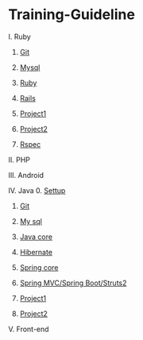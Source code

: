 # Training-Guideline

I. Ruby
1. [Git](https://#)

2. [Mysql](https://github.com/framgia/Training-Guideline/blob/master/mysql/mysql.md)

3. [Ruby](https://github.com/framgia/Training-Guideline/blob/master/Ruby/ruby.md)

4. [Rails](https://github.com/framgia/Training-Guideline/blob/master/Rails/rails_tutorial.md)

5. [Project1](https://#)

6. [Project2](https://#)

7. [Rspec](https://#)

II. PHP

III. Android

IV. Java
0. [Settup](https://docs.google.com/document/d/1Bhce_meNfVhBhtTsPDtclI0Fz56VjB8-g1gKqjKMats/edit?usp=sharing)

1. [Git](https://github.com/framgia/Training-Guideline/blob/master/Git/git_tutorial.md)

2. [My sql](https://github.com/framgia/Training-Guideline/blob/master/mysql/mysql.md)

3. [Java core](https://github.com/framgia/Training-Guideline/blob/master/JavaCore/javacore_tutorial.md)

4. [Hibernate](https://github.com/framgia/Training-Guideline/blob/master/Hibernate/hibernate_tutorial.md)

5. [Spring core](https://github.com/framgia/Training-Guideline/blob/master/SpringCore/SpringCore_tutorial.md)

6. [Spring MVC/Spring Boot/Struts2](https://github.com/framgia/Training-Guideline/blob/master/SpringMVC/SpringMVC_tutorial.md)

7. [Project1](https://#)

8. [Project2](https://#)

V. Front-end
